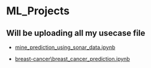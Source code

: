 # ML_Projects
## Will be uploading all my usecase file 

* [mine_prediction_using_sonar_data.ipynb](https://github.com/imanoop7/ML_Projects/blob/main/mine_prediction_using_sonar_data.ipynb)
 
* [breast-cancer\breast_cancer_prediction.ipynb](https://github.com/imanoop7/ML_Projects/blob/main/breast-cancer/breast_cancer_prediction.ipynb)    